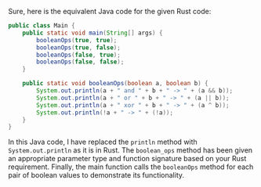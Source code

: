 Sure, here is the equivalent Java code for the given Rust code:

```java
public class Main {
    public static void main(String[] args) {
        booleanOps(true, true);
        booleanOps(true, false);
        booleanOps(false, true);
        booleanOps(false, false);
    }

    public static void booleanOps(boolean a, boolean b) {
        System.out.println(a + " and " + b + " -> " + (a && b));
        System.out.println(a + " or " + b + " -> " + (a || b));
        System.out.println(a + " xor " + b + " -> " + (a ^ b));
        System.out.println(!a + " -> " + (!a));
    }
}
```

In this Java code, I have replaced the `println` method with `System.out.println` as it is in Rust. The `boolean_ops` method has been given an appropriate parameter type and function signature based on your Rust requirement. Finally, the main function calls the `booleanOps` method for each pair of boolean values to demonstrate its functionality.
